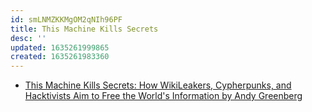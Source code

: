 ```yaml
---
id: smLNMZKKMgOM2qNIh96PF
title: This Machine Kills Secrets
desc: ''
updated: 1635261999865
created: 1635261983360
---
```


* [This Machine Kills Secrets: How WikiLeakers, Cypherpunks, and Hacktivists Aim to Free the World's Information by Andy Greenberg](https://www.goodreads.com/book/show/13586738-this-machine-kills-secrets)

